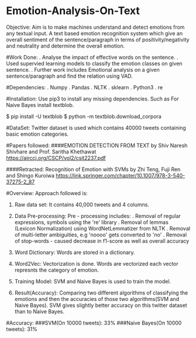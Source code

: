 # Emotion-Analysis-On-Text

Objective: Aim is to make machines understand and detect emotions from any textual input. A text based emotion recognition system which give an overall sentiment of the sentence/paragraph in terms of positivity/negativity and neutrality and determine the overall emotion.

#Work Done:
. Analyse the impact of effective words on the sentence.
. Used supervied learning models to classify the emotion classes on given sentence.
. Further work includes Emotional analysis on a given sentence/paragraph and find the relation using VAD. 

#Dependencies:
. Numpy
. Pandas
. NLTK
. sklearn
. Python3
. re

#Installation:
Use pip3 to install any missing dependencies. Such as For Naive Bayes install textblob.

$ pip install -U textblob
$ python -m textblob.download_corpora

#DataSet: 
Twitter dataset is used which contains 40000 tweets containing basic emotion categories. 

#Papers followed: 
####EMOTION DETECTION FROM TEXT by Shiv Naresh Shivhare and Prof. Saritha Khethawat
https://airccj.org/CSCP/vol2/csit2237.pdf

####Retracted: Recognition of Emotion with SVMs  by Zhi Teng, Fuji Ren and Shingo Kuroiwa
https://link.springer.com/chapter/10.1007/978-3-540-37275-2_87

#Overview:
Approach followed is:

1. Raw data set: It contains 40,000 tweets and 4 columns. 

2. Data Pre-processing: 
 Pre - processing includes:
 . Removal of regular expressions, symbols using the 're' library
 . Removal of lemmas (Lexicon Normalization) using WordNetLemmatizer from NLTK
 . Removal of multi-letter ambiguities, e.g 'noooo' gets converted to 'no'
 . Removal of stop-words - caused decrease in f1-score as well as overall accuracy
 
3. Word Dictionary:
Words are stored in a dictionary. 

4. Word2Vec:
Vectorization is done. Words are vectorized each vector represnts the category of emotion. 

5. Training Model: 
SVM and Naive Bayes is used to train the model. 

6. Result(Accuracy):
Comparing two different algorithms of classifying the emotions and then the accuracies of those two algorithms(SVM and Naive Bayes).  SVM gives slightly better accuracy on this twitter dataset than to Naive Bayes. 

#Accuracy: 
###SVM(On 10000 tweets): 33%
###Naive Bayes(On 10000 tweets): 31%




